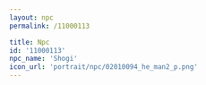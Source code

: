 ```yaml
---
layout: npc
permalink: /11000113

title: Npc
id: '11000113'
npc_name: 'Shogi'
icon_url: 'portrait/npc/02010094_he_man2_p.png'
---
```

